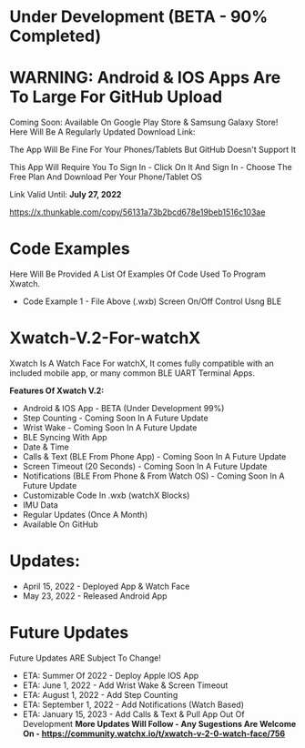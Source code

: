 # Under Development (BETA - 90% Completed)

# WARNING: Android & IOS Apps Are To Large For GitHub Upload
Coming Soon: Available On Google Play Store & Samsung Galaxy Store!
Here Will Be A Regularly Updated Download Link:

The App Will Be Fine For Your Phones/Tablets But GitHub Doesn't Support It

This App Will Require You To Sign In - Click On It And Sign In - Choose The Free Plan And Download Per Your Phone/Tablet OS

Link Valid Until: **July 27, 2022**

https://x.thunkable.com/copy/56131a73b2bcd678e19beb1516c103ae

# Code Examples
Here Will Be Provided A List Of Examples Of Code Used To Program Xwatch.
* Code Example 1 - File Above (.wxb) Screen On/Off Control Usng BLE

# Xwatch-V.2-For-watchX
Xwatch Is A Watch Face For watchX, It comes fully compatible with an included mobile app, or many common BLE UART Terminal Apps.

**Features Of Xwatch V.2:**
* Android & IOS App - BETA (Under Development 99%)
* Step Counting - Coming Soon In A Future Update
* Wrist Wake - Coming Soon In A Future Update
* BLE Syncing With App
* Date & Time
* Calls & Text (BLE From Phone App) - Coming Soon In A Future Update
* Screen Timeout (20 Seconds) - Coming Soon In A Future Update
* Notifications (BLE From Phone & From Watch OS) - Coming Soon In A Future Update
* Customizable Code In .wxb (watchX Blocks)
* IMU Data
* Regular Updates (Once A Month)
* Available On GitHub

# Updates:

* April 15, 2022 - Deployed App & Watch Face
* May 23, 2022 - Released Android App

# Future Updates

Future Updates ARE Subject To Change!
* ETA: Summer Of 2022 - Deploy Apple IOS App
* ETA: June 1, 2022 - Add Wrist Wake & Screen Timeout
* ETA: August 1, 2022 - Add Step Counting
* ETA: September 1, 2022 - Add Notifications (Watch Based)
* ETA: January 15, 2023 - Add Calls & Text & Pull App Out Of Development
**More Updates Will Follow - Any Sugestions Are Welcome On - https://community.watchx.io/t/xwatch-v-2-0-watch-face/756**
